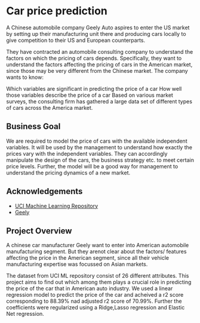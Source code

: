 
# Car price prediction

A Chinese automobile company Geely Auto aspires to enter the US market by setting up their manufacturing unit there and producing cars locally to give competition to their US and European counterparts.

They have contracted an automobile consulting company to understand the factors on which the pricing of cars depends. Specifically, they want to understand the factors affecting the pricing of cars in the American market, since those may be very different from the Chinese market. The company wants to know:

Which variables are significant in predicting the price of a car How well those variables describe the price of a car Based on various market surveys, the consulting firm has gathered a large data set of different types of cars across the America market.


## Business Goal
We are required to model the price of cars with the available independent variables. It will be used by the management to understand how exactly the prices vary with the independent variables. They can accordingly manipulate the design of the cars, the business strategy etc. to meet certain price levels. Further, the model will be a good way for management to understand the pricing dynamics of a new market.
## Acknowledgements

 - [UCI Machine Learning Repository](https://archive.ics.uci.edu/ml/datasets/Automobile)
 - [Geely](https://en.wikipedia.org/wiki/Geely)
 


 


## Project Overview

A chinese car manufacturer Geely want to enter into American automobile manufacturing segment. But they arenot clear about the factors/ features affecting the price in the American segment, since all their vehicle manufacturing expertise was focussed on Asian markets.

The dataset from UCI ML repository consist of 26 different attributes. This project aims to find out which among them plays a crucial role in predicting the price of the car that in American auto industry. We used a linear regression model to predict the price of the car and acheived a r2 score corresponding to 88.39% nad adjusted r2 score of 70.99%. Further the coefficients were regularized using a Ridge,Lasso regression and Elastic Net regression. 